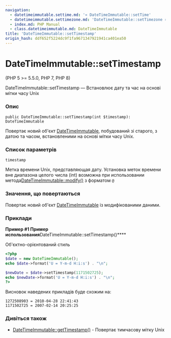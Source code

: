 ```yaml
---
navigation:
  - datetimeimmutable.settime.md: '« DateTimeImmutable::setTime'
  - datetimeimmutable.settimezone.md: 'DateTimeImmutable::setTimezone »'
  - index.md: PHP Manual
  - class.datetimeimmutable.md: DateTimeImmutable
title: 'DateTimeImmutable::setTimestamp'
origin_hash: ddf652f5224dc9f1fa9671347921941ca401ea50
---
```

# DateTimeImmutable::setTimestamp

(PHP 5 >= 5.5.0, PHP 7, PHP 8)

DateTimeImmutable::setTimestamp — Встановлює дату та час на основі мітки часу Unix

### Опис

```methodsynopsis
public DateTimeImmutable::setTimestamp(int $timestamp): DateTimeImmutable
```

Повертає новий об'єкт [DateTimeImmutable](class.datetimeimmutable.md), побудований зі старого, з датою та часом, встановленими на основі мітки часу Unix.

### Список параметрів

`timestamp`

Метка времени Unix, представляющая дату. Установка меток времени вне диапазона целого числа (int) возможна при использовании метода[DateTimeImmutable::modify()](datetimeimmutable.modify.md) з форматом `@`

### Значення, що повертаються

Повертає новий об'єкт [DateTimeImmutable](class.datetimeimmutable.md) із модифікованими даними.

### Приклади

**Пример #1 Пример использования**DateTimeImmutable::setTimestamp()\*\*\*\*

Об'єктно-орієнтований стиль

```php
<?php
$date = new DateTimeImmutable();
echo $date->format('U = Y-m-d H:i:s') . "\n";

$newDate = $date->setTimestamp(1171502725);
echo $newDate->format('U = Y-m-d H:i:s') . "\n";
?>
```

Висновок наведених прикладів буде схожим на:

```
1272508903 = 2010-04-28 22:41:43
1171502725 = 2007-02-14 20:25:25
```

### Дивіться також

-   [DateTimeImmutable::getTimestamp()](datetime.gettimestamp.md) \- Повертає тимчасову мітку Unix
